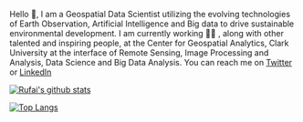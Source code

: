 Hello 	:wave:, I am a Geospatial Data Scientist utilizing the evolving technologies of Earth Observation, Artificial Intelligence and Big data to drive sustainable environmental development. I am currently working :man_office_worker: , along with other talented and inspiring people, at the Center for Geospatial Analytics, Clark University at the interface of Remote Sensing, Image Processing and Analysis, Data Science and Big Data Analysis. You can reach me on <a href = "https://twitter.com/ro_balogun">Twitter </a> or <a href = "https://www.linkedin.com/in/rufai-omowunmi-balogun-871a8b12a/">LinkedIn </a>

[![Rufai's github stats](https://github-readme-stats.vercel.app/api?username=Ruphai&count_private=true&show_icons=true&theme=radical&hide_rank=false)](https://github.com/anuraghazra/github-readme-stats)

[![Top Langs](https://github-readme-stats.vercel.app/api/top-langs/?username=Ruphai&langs_count=5&layout=compact&theme=radical)](https://github.com/anuraghazra/github-readme-stats)

